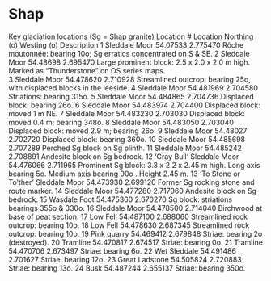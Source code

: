 # Shap
Key glaciation locations (Sg = Shap granite)
Location # 	Location	Northing (o)	Westing (o)	Description
1	Sleddale Moor	54.07533	2.775470	Rôche moutonnée: bearing 10o; Sg erratics concentrated on S & SE.
2	Sleddale Moor	54.48698	2.695470	Large prominent block: 2.5 x 2.0 x 2.0 m high. Marked as “Thunderstone” on OS series maps.				
3	Sleddale Moor	54.478620	2.710928	Streamlined outcrop: bearing 25o, with displaced blocks in the leeside.
4	Sleddale Moor	54.481969 	2.704580	Striations: bearing 315o.
5	Sleddale Moor	54.484865	2.704736	Displaced block: bearing 26o. 
6	Sleddale Moor	54.483974	2.704400	Displaced block: moved 1 m NE.
7	Sleddale Moor	54.483230	2.703030	Displaced block: moved 0.4 m; bearing 348o.
8	Sleddale Moor	54.483050	2.703040	Displaced block: moved 2.9 m; bearing 26o.
9	Sleddale Moor	54.48027	2.702720	Displaced block: bearing 360o.
10	Sleddale Moor	54.485698	2.707289	Perched Sg block on Sg plinth.
11	Sleddale Moor	54.485242	2.708891	Andesite block on Sg bedrock.
12	‘Gray Bull‘ Sleddale Moor	54.476066	2.711965	Prominent Sg block: 3.3 x 2.2 x 2.45 m high. Long axis bearing 5o. Medium axis bearing 90o . Height 2.45 m.
13	‘To Stone or To’ther’ Sleddale Moor	54.473930	2.699120	Former Sg rocking stone and route marker.
14	Sleddale Moor	54.477280	2.717960	Andesite block on Sg bedrock.
15	Wasdale Foot	54.475360 	2.670270	Sg block: striations bearings 355o & 330o.
16	Sleddale Moor	54.478500	2.714040	Birchwood at base of peat section.
17	Low Fell	54.487100	2.688060	Streamlined rock outcrop: bearing 10o.
18	Low Fell	54.478630	2.687345	Streamlined rock outcrop: bearing 10o.
19	Pink quarry	54.469412	2.679848	Striae: bearing 2o (destroyed).
20	Tramline	54.470817	2.674517	Striae: bearing 0o.
21	Tramline	54.470706	2.673497	Striae: bearing 6o.
22	Wet Sleddale	54.491486	2.701627	Striae: bearing 12o.
23	Great Ladstone	54.505824	2.720883	Striae: bearing 13o.
24	Busk	54.487244	2.655137	Striae: bearing 350o.
